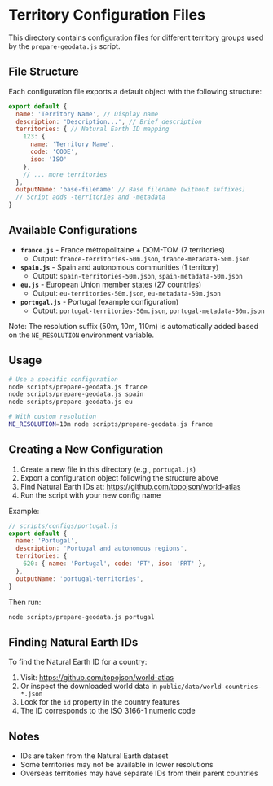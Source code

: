 # Territory Configuration Files

This directory contains configuration files for different territory groups used by the `prepare-geodata.js` script.

## File Structure

Each configuration file exports a default object with the following structure:

```javascript
export default {
  name: 'Territory Name', // Display name
  description: 'Description...', // Brief description
  territories: { // Natural Earth ID mapping
    123: {
      name: 'Territory Name',
      code: 'CODE',
      iso: 'ISO'
    },
    // ... more territories
  },
  outputName: 'base-filename' // Base filename (without suffixes)
  // Script adds -territories and -metadata
}
```

## Available Configurations

- **`france.js`** - France métropolitaine + DOM-TOM (7 territories)
  - Output: `france-territories-50m.json`, `france-metadata-50m.json`
- **`spain.js`** - Spain and autonomous communities (1 territory)
  - Output: `spain-territories-50m.json`, `spain-metadata-50m.json`
- **`eu.js`** - European Union member states (27 countries)
  - Output: `eu-territories-50m.json`, `eu-metadata-50m.json`
- **`portugal.js`** - Portugal (example configuration)
  - Output: `portugal-territories-50m.json`, `portugal-metadata-50m.json`

Note: The resolution suffix (50m, 10m, 110m) is automatically added based on the `NE_RESOLUTION` environment variable.

## Usage

```bash
# Use a specific configuration
node scripts/prepare-geodata.js france
node scripts/prepare-geodata.js spain
node scripts/prepare-geodata.js eu

# With custom resolution
NE_RESOLUTION=10m node scripts/prepare-geodata.js france
```

## Creating a New Configuration

1. Create a new file in this directory (e.g., `portugal.js`)
2. Export a configuration object following the structure above
3. Find Natural Earth IDs at: https://github.com/topojson/world-atlas
4. Run the script with your new config name

Example:

```javascript
// scripts/configs/portugal.js
export default {
  name: 'Portugal',
  description: 'Portugal and autonomous regions',
  territories: {
    620: { name: 'Portugal', code: 'PT', iso: 'PRT' },
  },
  outputName: 'portugal-territories',
}
```

Then run:

```bash
node scripts/prepare-geodata.js portugal
```

## Finding Natural Earth IDs

To find the Natural Earth ID for a country:

1. Visit: https://github.com/topojson/world-atlas
2. Or inspect the downloaded world data in `public/data/world-countries-*.json`
3. Look for the `id` property in the country features
4. The ID corresponds to the ISO 3166-1 numeric code

## Notes

- IDs are taken from the Natural Earth dataset
- Some territories may not be available in lower resolutions
- Overseas territories may have separate IDs from their parent countries
